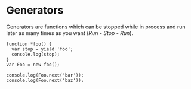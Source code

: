 # Generators

Generators are functions which can be stopped while in process and run later as many times as you want (_Run - Stop - Run_).


    function *foo() {
      var stop = yield 'foo';
      console.log(stop);
    }
    var Foo = new foo();

    console.log(Foo.next('bar'));
    console.log(Foo.next('baz'));


